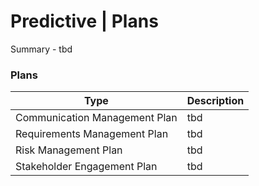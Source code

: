 # Predictive | Plans

Summary - tbd

### Plans

| Type                          | Description |
| ----------------------------- | ----------- |
| Communication Management Plan | tbd         |
| Requirements Management Plan  | tbd         |
| Risk Management Plan          | tbd         |
| Stakeholder Engagement Plan   | tbd         |

